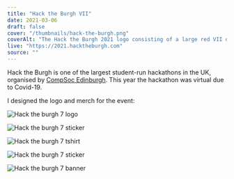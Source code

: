 ```yaml
---
title: "Hack the Burgh VII"
date: 2021-03-06
draft: false
cover: "/thumbnails/hack-the-burgh.png"
coverAlt: "The Hack the Burgh 2021 logo consisting of a large red VII on a black background. Overlayed on the VII in white text is Hack the followed by Burgh."
live: "https://2021.hacktheburgh.com"
source: ""
---
```


Hack the Burgh is one of the largest student-run hackathons in the UK, organised by [CompSoc Edinburgh](https://comp-soc.com). This year the hackathon was virtual due to Covid-19.

I designed the logo and merch for the event:

![Hack the burgh 7 logo](/hack-the-burgh/logo-2021.png)

![Hack the burgh 7 sticker](/hack-the-burgh/sticker-2021.png)

![Hack the burgh 7 tshirt](/hack-the-burgh/tshirt-2021.png)

![Hack the burgh 7 sticker](/hack-the-burgh/sticker-2-2021.png)

![Hack the burgh 7 banner](/hack-the-burgh/banner-2021.png)

